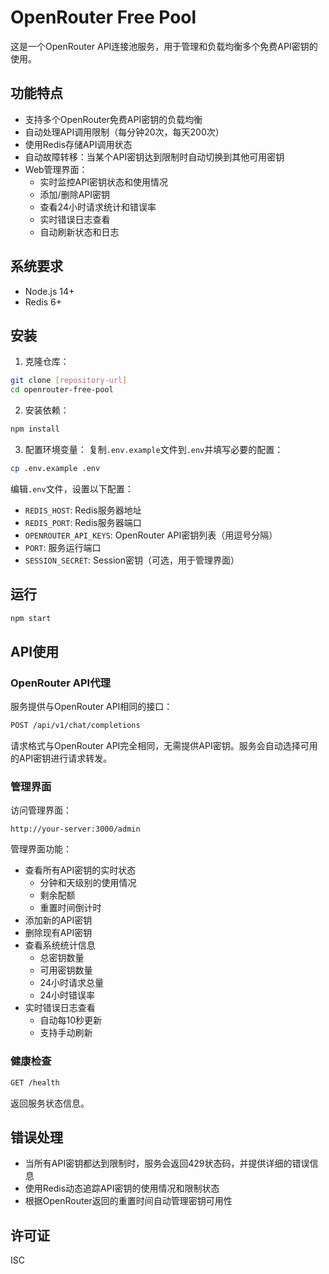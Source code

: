 # OpenRouter Free Pool

这是一个OpenRouter API连接池服务，用于管理和负载均衡多个免费API密钥的使用。

## 功能特点

- 支持多个OpenRouter免费API密钥的负载均衡
- 自动处理API调用限制（每分钟20次，每天200次）
- 使用Redis存储API调用状态
- 自动故障转移：当某个API密钥达到限制时自动切换到其他可用密钥
- Web管理界面：
  - 实时监控API密钥状态和使用情况
  - 添加/删除API密钥
  - 查看24小时请求统计和错误率
  - 实时错误日志查看
  - 自动刷新状态和日志

## 系统要求

- Node.js 14+
- Redis 6+

## 安装

1. 克隆仓库：
```bash
git clone [repository-url]
cd openrouter-free-pool
```

2. 安装依赖：
```bash
npm install
```

3. 配置环境变量：
复制`.env.example`文件到`.env`并填写必要的配置：
```bash
cp .env.example .env
```

编辑`.env`文件，设置以下配置：
- `REDIS_HOST`: Redis服务器地址
- `REDIS_PORT`: Redis服务器端口
- `OPENROUTER_API_KEYS`: OpenRouter API密钥列表（用逗号分隔）
- `PORT`: 服务运行端口
- `SESSION_SECRET`: Session密钥（可选，用于管理界面）

## 运行

```bash
npm start
```

## API使用

### OpenRouter API代理

服务提供与OpenRouter API相同的接口：

```bash
POST /api/v1/chat/completions
```

请求格式与OpenRouter API完全相同，无需提供API密钥。服务会自动选择可用的API密钥进行请求转发。

### 管理界面

访问管理界面：
```
http://your-server:3000/admin
```

管理界面功能：
- 查看所有API密钥的实时状态
  - 分钟和天级别的使用情况
  - 剩余配额
  - 重置时间倒计时
- 添加新的API密钥
- 删除现有API密钥
- 查看系统统计信息
  - 总密钥数量
  - 可用密钥数量
  - 24小时请求总量
  - 24小时错误率
- 实时错误日志查看
  - 自动每10秒更新
  - 支持手动刷新

### 健康检查

```bash
GET /health
```

返回服务状态信息。

## 错误处理

- 当所有API密钥都达到限制时，服务会返回429状态码，并提供详细的错误信息
- 使用Redis动态追踪API密钥的使用情况和限制状态
- 根据OpenRouter返回的重置时间自动管理密钥可用性

## 许可证

ISC 
